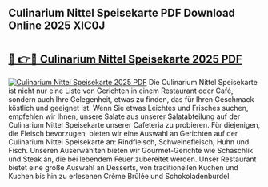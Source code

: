 ## Culinarium Nittel Speisekarte PDF Download Online 2025 XlC0J

# <h2><a href="http://gc7gszx.nevu.top/?p=Culinarium+Nittel+Speisekarte">🔗 👉🔴 Culinarium Nittel Speisekarte 2025 PDF</a></h2>

[![Culinarium Nittel Speisekarte 2025 PDF](https://i.imgur.com/dBaPXMq.png)](http://gc7gszx.nevu.top/?p=Culinarium+Nittel+Speisekarte)
Die Culinarium Nittel Speisekarte ist nicht nur eine Liste von Gerichten in einem Restaurant oder Café, sondern auch Ihre Gelegenheit, etwas zu finden, das für Ihren Geschmack köstlich und geeignet ist. Wenn Sie etwas Leichtes und Frisches suchen, empfehlen wir Ihnen, unsere Salate aus unserer Salatabteilung auf der Culinarium Nittel Speisekarte unserer Cafeteria zu probieren. Für diejenigen, die Fleisch bevorzugen, bieten wir eine Auswahl an Gerichten auf der Culinarium Nittel Speisekarte an: Rindfleisch, Schweinefleisch, Huhn und Fisch. Unseren Auserwählten bieten wir Gourmet-Gerichte wie Schaschlik und Steak an, die bei lebendem Feuer zubereitet werden. Unser Restaurant bietet eine große Auswahl an Desserts, von traditionellen Kuchen und Kuchen bis hin zu erlesenen Crème Brûlée und Schokoladenburdel.
